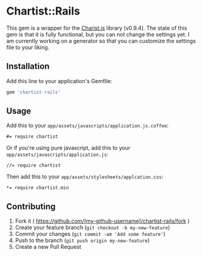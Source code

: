 # Chartist::Rails

This gem is a wrapper for the [Charist.js](https://github.com/gionkunz/chartist-js) library (v0.9.4).
The state of this gem is that it is fully functional, but you can not change the settings yet.
I am currently working on a generator so that you can customize the settings file to your liking.

## Installation

Add this line to your application's Gemfile:

```ruby
gem 'chartist-rails'
```

## Usage

Add this to your `app/assets/javascripts/application.js.coffee`:

```
#= require chartist
```

Or if you're using pure javascript, add this to your `app/assets/javascripts/application.js`:

```
//= require chartist
```

Then add this to your `app/assets/stylesheets/applcation.css`:

```
*= require chartist.min
```

## Contributing

1. Fork it ( https://github.com/[my-github-username]/chartist-rails/fork )
2. Create your feature branch (`git checkout -b my-new-feature`)
3. Commit your changes (`git commit -am 'Add some feature'`)
4. Push to the branch (`git push origin my-new-feature`)
5. Create a new Pull Request
